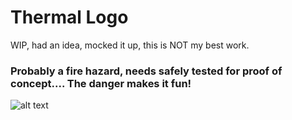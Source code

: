 

# Thermal Logo
 WIP, had an idea, mocked it up, this is NOT my best work.

### Probably a fire hazard, needs safely tested for proof of concept.... The danger makes it fun!


![alt text](https://cdn.vox-cdn.com/uploads/chorus_image/image/49493993/this-is-fine.0.jpg)

